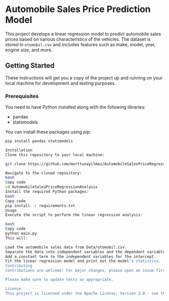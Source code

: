 # Automobile Sales Price Prediction Model

This project develops a linear regression model to predict automobile sales prices based on various characteristics of the vehicles. The dataset is stored in `otomobil.csv` and includes features such as make, model, year, engine size, and more.

## Getting Started

These instructions will get you a copy of the project up and running on your local machine for development and testing purposes.

### Prerequisites

You need to have Python installed along with the following libraries:
- pandas
- statsmodels

You can install these packages using pip:

```bash
pip install pandas statsmodels

Installation
Clone this repository to your local machine:

git clone https://github.com/merttunayilmaz/AutomobileSalesPriceRegressionAnalysis.git

Navigate to the cloned repository:
bash
Copy code
cd AutomobileSalesPriceRegressionAnalysis
Install the required Python packages:
bash
Copy code
pip install -r requirements.txt
Usage
Execute the script to perform the linear regression analysis:

bash
Copy code
python main.py
This will:

Load the automobile sales data from Data/otomobil.csv.
Separate the data into independent variables and the dependent variable SatisFiyati.
Add a constant term to the independent variables for the intercept.
Fit the linear regression model and print out the model's statistics.
Contributing
Contributions are welcome! For major changes, please open an issue first to discuss what you would like to change.

Please make sure to update tests as appropriate.

License
This project is licensed under the Apache License, Version 2.0 - see the LICENSE file for details.


